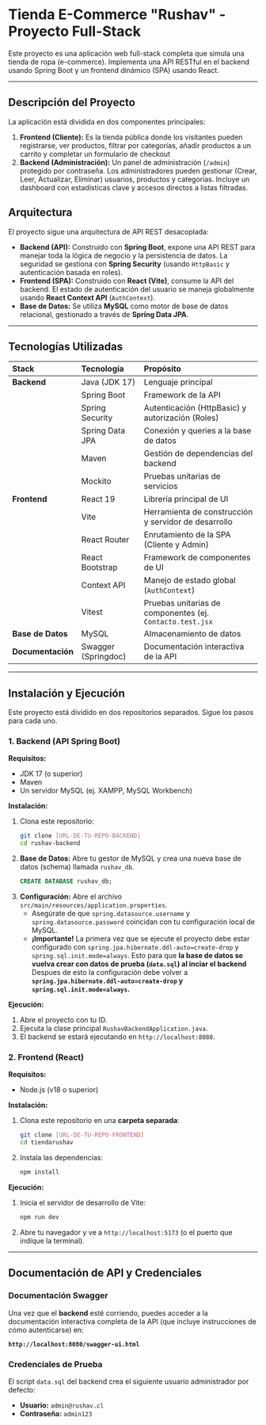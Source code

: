 # Tienda E-Commerce "Rushav" - Proyecto Full-Stack

Este proyecto es una aplicación web full-stack completa que simula una tienda de ropa (e-commerce). Implementa una API RESTful en el backend usando Spring Boot y un frontend dinámico (SPA) usando React.

---

## Descripción del Proyecto

La aplicación está dividida en dos componentes principales:

1. **Frontend (Cliente):** Es la tienda pública donde los visitantes pueden registrarse, ver productos, filtrar por categorías, añadir productos a un carrito y completar un formulario de checkout
2. **Backend (Administración):** Un panel de administración (`/admin`) protegido por contraseña. Los administradores pueden gestionar (Crear, Leer, Actualizar, Eliminar) usuarios, productos y categorías. Incluye un dashboard con estadísticas clave y accesos directos a listas filtradas.

## Arquitectura

El proyecto sigue una arquitectura de API REST desacoplada:

* **Backend (API):** Construido con **Spring Boot**, expone una API REST para manejar toda la lógica de negocio y la persistencia de datos. La seguridad se gestiona con **Spring Security** (usando `HttpBasic` y autenticación basada en roles).
* **Frontend (SPA):** Construido con **React (Vite)**, consume la API del backend. El estado de autenticación del usuario se maneja globalmente usando **React Context API** (`AuthContext`).
* **Base de Datos:** Se utiliza **MySQL** como motor de base de datos relacional, gestionado a través de **Spring Data JPA**.

---

## Tecnologías Utilizadas

| Stack | Tecnología | Propósito |
| :--- | :--- | :--- |
| **Backend** | Java (JDK 17) | Lenguaje principal |
| | Spring Boot | Framework de la API |
| | Spring Security | Autenticación (HttpBasic) y autorización (Roles) |
| | Spring Data JPA | Conexión y queries a la base de datos |
| | Maven | Gestión de dependencias del backend |
| | Mockito | Pruebas unitarias de servicios |
| **Frontend** | React 19 | Librería principal de UI |
| | Vite | Herramienta de construcción y servidor de desarrollo |
| | React Router | Enrutamiento de la SPA (Cliente y Admin) |
| | React Bootstrap | Framework de componentes de UI |
| | Context API | Manejo de estado global (`AuthContext`) |
| | Vitest | Pruebas unitarias de componentes (ej. `Contacto.test.jsx` |
| **Base de Datos** | MySQL | Almacenamiento de datos |
| **Documentación** | Swagger (Springdoc) | Documentación interactiva de la API |

---

## Instalación y Ejecución

Este proyecto está dividido en dos repositorios separados. Sigue los pasos para cada uno.

### 1. Backend (API Spring Boot)

**Requisitos:**
* JDK 17 (o superior)
* Maven
* Un servidor MySQL (ej. XAMPP, MySQL Workbench)

**Instalación:**
1.  Clona este repositorio:
    ```bash
    git clone [URL-DE-TU-REPO-BACKEND]
    cd rushav-backend
    ```
2.  **Base de Datos:** Abre tu gestor de MySQL y crea una nueva base de datos (schema) llamada `rushav_db`.
    ```sql
    CREATE DATABASE rushav_db;
    ```
3.  **Configuración:** Abre el archivo `src/main/resources/application.properties`.
    * Asegúrate de que `spring.datasource.username` y `spring.datasource.password` coincidan con tu configuración local de MySQL.
    * **¡Importante!** La primera vez que se ejecute el proyecto debe estar configurado con `spring.jpa.hibernate.ddl-auto=create-drop` y `spring.sql.init.mode=always`. Esto para que **la base de datos se vuelva crear con datos de prueba (`data.sql`) al inciar el backend** Despues de esto la configuración debe volver a **`spring.jpa.hibernate.ddl-auto=create-drop` y `spring.sql.init.mode=always`.**

**Ejecución:**
1.  Abre el proyecto con tu ID.
2.  Ejecuta la clase principal `RushavBackendApplication.java`.
3.  El backend se estará ejecutando en `http://localhost:8080`.

### 2. Frontend (React)

**Requisitos:**
* Node.js (v18 o superior)

**Instalación:**
1.  Clona este repositorio en una **carpeta separada**:
    ```bash
    git clone [URL-DE-TU-REPO-FRONTEND]
    cd tiendarushav
    ```
2.  Instala las dependencias:
    ```bash
    npm install
    ```

**Ejecución:**
1.  Inicia el servidor de desarrollo de Vite:
    ```bash
    npm run dev
    ```
2.  Abre tu navegador y ve a `http://localhost:5173` (o el puerto que indique la terminal).

---

## Documentación de API y Credenciales

### Documentación Swagger
Una vez que el **backend** esté corriendo, puedes acceder a la documentación interactiva completa de la API (que incluye instrucciones de cómo autenticarse) en:

**`http://localhost:8080/swagger-ui.html`**

### Credenciales de Prueba
El script `data.sql` del backend crea el siguiente usuario administrador por defecto:

* **Usuario:** `admin@rushav.cl`
* **Contraseña:** `admin123`

